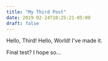 ```yaml
---
title: "My Third Post"
date: 2019-02-24T10:25:21-05:00
draft: false
---
```

Hello, Third! Hello, World! I've made it.

Final test? I hope so... 
